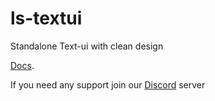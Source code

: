 # ls-textui
 Standalone Text-ui with clean design

[Docs]([https://pages.github.com/](https://los-santos-project.gitbook.io/project-los-santos-scripts/scripts/text-ui)).

If you need any support join our [Discord](https://discord.gg/7JqawbtWSA) server

